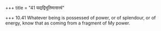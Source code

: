 +++
title = "41 यद्यद्विभूतिमत्सत्त्वं"

+++
10.41 Whatever being is possessed of power, or of splendour, or of
energy, know that as coming from a fragment of My power.
